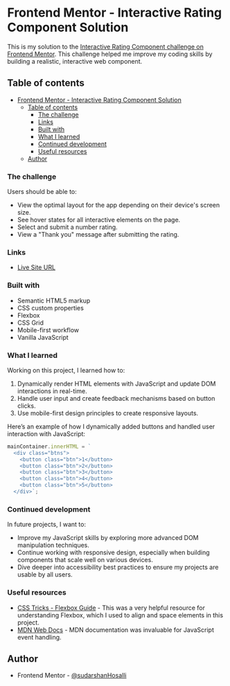 # Frontend Mentor - Interactive Rating Component Solution

This is my solution to the [Interactive Rating Component challenge on Frontend Mentor](https://www.frontendmentor.io/challenges/interactive-rating-component-koxpeBUmI). This challenge helped me improve my coding skills by building a realistic, interactive web component.

## Table of contents

- [Frontend Mentor - Interactive Rating Component Solution](#frontend-mentor---interactive-rating-component-solution)
  - [Table of contents](#table-of-contents)
    - [The challenge](#the-challenge)
    - [Links](#links)
    - [Built with](#built-with)
    - [What I learned](#what-i-learned)
    - [Continued development](#continued-development)
    - [Useful resources](#useful-resources)
  - [Author](#author)


### The challenge

Users should be able to:

- View the optimal layout for the app depending on their device's screen size.
- See hover states for all interactive elements on the page.
- Select and submit a number rating.
- View a "Thank you" message after submitting the rating.


### Links

- [Live Site URL](https://your-live-site-url.com)


### Built with

- Semantic HTML5 markup
- CSS custom properties
- Flexbox
- CSS Grid
- Mobile-first workflow
- Vanilla JavaScript

### What I learned

Working on this project, I learned how to:

1. Dynamically render HTML elements with JavaScript and update DOM interactions in real-time.
2. Handle user input and create feedback mechanisms based on button clicks.
3. Use mobile-first design principles to create responsive layouts.

Here’s an example of how I dynamically added buttons and handled user interaction with JavaScript:

```js
mainContainer.innerHTML = `
  <div class="btns">
    <button class="btn">1</button>
    <button class="btn">2</button>
    <button class="btn">3</button>
    <button class="btn">4</button>
    <button class="btn">5</button>
  </div>`;
```

### Continued development

In future projects, I want to:

- Improve my JavaScript skills by exploring more advanced DOM manipulation techniques.
- Continue working with responsive design, especially when building components that scale well on various devices.
- Dive deeper into accessibility best practices to ensure my projects are usable by all users.

### Useful resources

- [CSS Tricks - Flexbox Guide](https://css-tricks.com/snippets/css/a-guide-to-flexbox/) - This was a very helpful resource for understanding Flexbox, which I used to align and space elements in this project.
- [MDN Web Docs](https://developer.mozilla.org/en-US/) - MDN documentation was invaluable for JavaScript event handling.

## Author

- Frontend Mentor - [@sudarshanHosalli](https://www.frontendmentor.io/profile/sudarshanHosalli)

